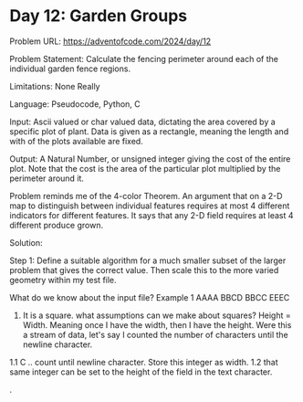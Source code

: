 # Day 12: Garden Groups
Problem URL:
https://adventofcode.com/2024/day/12

Problem Statement: Calculate the fencing perimeter around each of the individual garden fence regions.

Limitations: None Really

Language: Pseudocode, Python, C       

Input: Ascii valued or char valued data, dictating the area covered by a specific plot of plant. Data is given as a rectangle, meaning the length and with of the plots available are fixed.

Output: A Natural Number, or unsigned integer giving the cost of the entire plot. Note that the cost is the area of the particular plot multiplied by the perimeter around it.

Problem reminds me of the 4-color Theorem. An argument that on a 2-D map to distinguish between individual features requires at most 4 different indicators for different features. It says that any 2-D field requires at least 4 different produce grown.

Solution:

Step 1:
Define a suitable algorithm for a much smaller subset of the larger problem that gives the correct value. Then scale this to the more varied geometry within my test file.

What do we know about the input file?
Example 1
AAAA
BBCD
BBCC
EEEC

1. It is a square. what assumptions can we make about squares? Height = Width. Meaning once I have the width, then I have the height. Were this a stream of data, let's say I counted the number of characters until the newline character.

1.1 C .. count until newline character. Store this integer as width.
1.2 that same integer can be set to the height of the field in the text character. 































.
